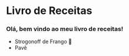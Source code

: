 

# Livro de Receitas #

### Olá, bem vindo ao meu livro de receitas!   


 - Strogonoff de Frango :chicken:
 - Pavê



  ###

